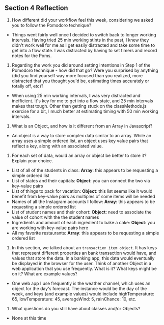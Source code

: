 ## Section 4 Reflection

1. How different did your workflow feel this week, considering we asked you to follow the Pomodoro technique?

* Things went fairly well once I decided to switch back to longer working intervals. Having tried 25 min working stints in the past, I knew they didn't work well for me as I get easily distracted and take some time to get into a flow state. I was distracted by having to set timers and record notes for the Poms.

1. Regarding the work you did around setting intentions in Step 1 of the Pomodoro technique - how did that go? Were you surprised by anything (did you find yourself way more focused than you realized, more distracted that you thought you'd be, estimating times accurately or totally off, etc)?

* When using 25 min working intervals, I was very distracted and inefficient. It's key for me to get into a flow state, and 25 min intervals makes that tough. Other than getting stuck on the classMethods.js exercise for a bit, I much better at estimating timing with 50 min working intervals.

1. What is an Object, and how is it different from an Array in Javascript?

* An object is a way to store complex data similar to an array. While an array uses a simple ordered list, an object uses key value pairs that reflect a key, along with an associated value.

1. For each set of data, would an array or object be better to store it? Explain your choice.

  * List of all of the students in class: **Array**: this appears to be requesting a simple ordered list
  * List of states and their capitals: **Object**: you can connect the two via key-value pairs
  * List of things to pack for vacation: **Object**: this list seems like it would benefit from key-value pairs as multiples of some items will be needed
  * Names of all the Instagram accounts I follow: **Array**: this appears to be requesting a simple ordered list
  * List of student names and their cohort: **Object**: need to associate the value of cohort with the the student names
  * Ingredients and amount of each ingredient to bake a cake: **Object**: you are working with key-value pairs here
  * All my favorite restaurants: **Array**: this appears to be requesting a simple ordered list

1. In this section, we talked about an `transaction item object`. It has keys that represent different properties an bank transaction would have, and values that store the data. In a banking app, this data would eventually be displayed in the browser for the user. Think of another Object in a web application that you use frequently. What is it? What keys might be on it? What are example values?

* One web app I use frequently is the weather channel, which uses an object for the day's forecast. The instance would be the day of the week, and keys (and example values) would include highTemperature: 65, lowTemperature: 45, averageWind: 5, rainChance: 10, etc.

1. What questions do you still have about classes and/or Objects?

* None at this time
